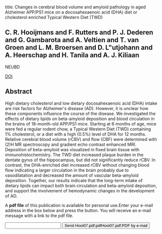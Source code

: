 title: Changes in cerebral blood volume and amyloid pathology in aged Alzheimer APP/PS1 mice on a docosahexaenoic acid (DHA) diet or cholesterol enriched Typical Western Diet (TWD)

## C. R. Hooijmans and F. Rutters and P. J. Dederen and G. Gambarota and A. Veltien and T. van Groen and L. M. Broersen and D. L"utjohann and A. Heerschap and H. Tanila and A. J. Kiliaan
NEUBD

<a href="https://doi.org/10.1016/j.nbd.2007.06.007">DOI</a>

## Abstract
High dietary cholesterol and low dietary docosahexaenoic acid (DHA) intake are risk factors for Alzheimer's disease (AD). However, it is unclear how these components influence the course of the disease. We investigated the effects of dietary lipids on beta-amyloid deposition and blood circulation in the brains of 18-month-old APP/PS1 mice. Starting at 6 months of age, mice were fed a regular rodent chow, a Typical Western Diet (TWD) containing 1% cholesterol, or a diet with a high (0.5%) level of DHA for 12 months. Relative cerebral blood volume (rCBV) and flow (CBF) were determined with (2)H MR spectroscopy and gradient echo contrast enhanced MRI. Deposition of beta-amyloid was visualized in fixed brain tissue with immunohistochemistry. The TWD diet increased plaque burden in the dentate gyrus of the hippocampus, but did not significantly reduce rCBV. In contrast, the DHA-enriched diet increased rCBV without changing blood flow indicating a larger circulation in the brain probably due to vasodilatation and decreased the amount of vascular beta-amyloid deposition. Together, our results indicate that the long-term intake of dietary lipids can impact both brain circulation and beta-amyloid deposition, and support the involvement of hemodynamic changes in the development of AD.

A <b>pdf file</b> of this publication is available for personal use.Enter your e-mail address in the box below and press the button. You will receive an e-mail message with a link to the pdf file.
<form action="sender.php">  <input type="text" name="email">  <input type="submit" value="Send Hooi07.pdf:pdfHooi07.pdf:PDF by e-mail"></form>